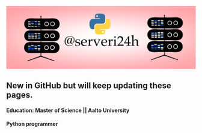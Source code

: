 ![alt text](portfolio_tausta2.png)

## New in GitHub but will keep updating these pages.

#### Education: Master of Science || Aalto University
#### Python programmer


<!---
serveri24h/serveri24h is a ✨ special ✨ repository because its `README.md` (this file) appears on your GitHub profile.
You can click the Preview link to take a look at your changes.

bash toimii näin

```bash
pwd
```

--->

